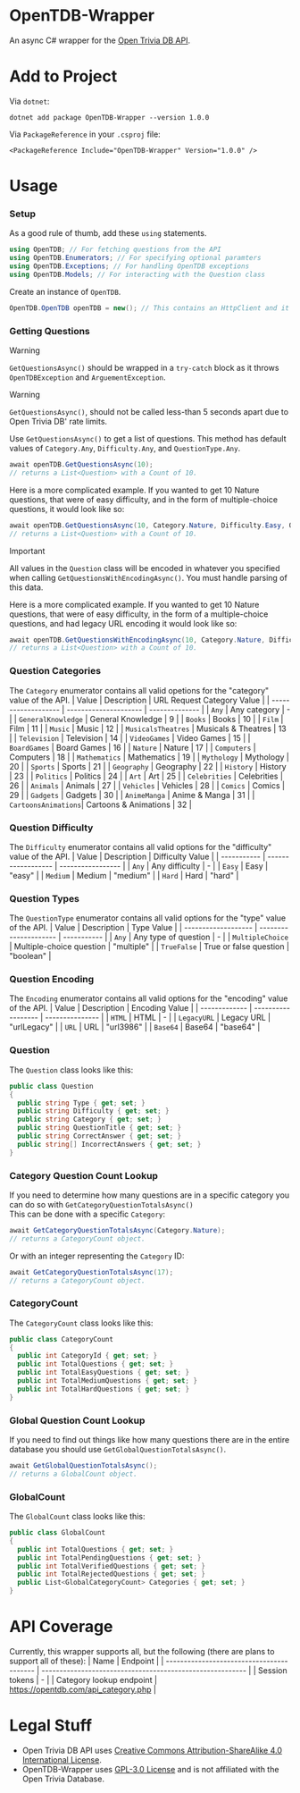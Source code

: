 # OpenTDB-Wrapper
An async C# wrapper for the [Open Trivia DB API](https://opentdb.com/api_config.php).
# Add to Project
Via `dotnet`:
```console
dotnet add package OpenTDB-Wrapper --version 1.0.0
```
Via `PackageReference` in your `.csproj` file:
```csproj
<PackageReference Include="OpenTDB-Wrapper" Version="1.0.0" />
```
# Usage
### Setup
As a good rule of thumb, add these `using` statements.
```cs
using OpenTDB; // For fetching questions from the API
using OpenTDB.Enumerators; // For specifying optional paramters
using OpenTDB.Exceptions; // For handling OpenTDB exceptions
using OpenTDB.Models; // For interacting with the Question class
```

Create an instance of `OpenTDB`.
```cs
OpenTDB.OpenTDB openTDB = new(); // This contains an HttpClient and it is good practice to not duplicate it.
```
### Getting Questions
> [!WARNING]
> `GetQuestionsAsync()` should be wrapped in a `try-catch` block as it throws `OpenTDBException` and `ArguementException`.

> [!WARNING]  
> `GetQuestionsAsync()`, should not be called less-than 5 seconds apart due to Open Trivia DB' rate limits.

Use `GetQuestionsAsync()` to get a list of questions. This method has default values of `Category.Any`, `Difficulty.Any`, and `QuestionType.Any`.
```cs
await openTDB.GetQuestionsAsync(10);
// returns a List<Question> with a Count of 10.
```
Here is a more complicated example. If you wanted to get 10 Nature questions, that were of easy difficulty, and in the form of multiple-choice questions, it would look like so:
```cs
await openTDB.GetQuestionsAsync(10, Category.Nature, Difficulty.Easy, QuestionType.MultipleChoice);
// returns a List<Question> with a Count of 10.
```
> [!IMPORTANT]  
> All values in the `Question` class will be encoded in whatever you specified when calling `GetQuestionsWithEncodingAsync()`. You must handle parsing of this data.

Here is a more complicated example. If you wanted to get 10 Nature questions, that were of easy difficulty, in the form of a multiple-choice questions, and had legacy URL encoding it would look like so:
```cs
await openTDB.GetQuestionsWithEncodingAsync(10, Category.Nature, Difficulty.Easy, QuestionType.MultipleChoice, Encoding.LegacyURL);
// returns a List<Question> with a Count of 10.
```
### Question Categories
The `Category` enumerator contains all valid opetions for the "category" value of the API.
| Value               | Description           | URL Request Category Value |
| ------------------- | --------------------- | -------------- |
| `Any`               | Any category           | -              |
| `GeneralKnowledge`  | General Knowledge      | 9              |
| `Books`             | Books                 | 10             |
| `Film`              | Film                  | 11             |
| `Music`             | Music                 | 12             |
| `MusicalsTheatres`  | Musicals & Theatres   | 13             |
| `Television`        | Television            | 14             |
| `VideoGames`        | Video Games           | 15             |
| `BoardGames`        | Board Games           | 16             |
| `Nature`            | Nature                | 17             |
| `Computers`         | Computers             | 18             |
| `Mathematics`       | Mathematics           | 19             |
| `Mythology`         | Mythology             | 20             |
| `Sports`            | Sports                | 21             |
| `Geography`         | Geography             | 22             |
| `History`           | History               | 23             |
| `Politics`          | Politics              | 24             |
| `Art`               | Art                   | 25             |
| `Celebrities`       | Celebrities           | 26             |
| `Animals`           | Animals               | 27             |
| `Vehicles`          | Vehicles              | 28             |
| `Comics`            | Comics                | 29             |
| `Gadgets`           | Gadgets               | 30             |
| `AnimeManga`        | Anime & Manga         | 31             |
| `CartoonsAnimations`| Cartoons & Animations | 32             |

### Question Difficulty
The `Difficulty` enumerator contains all valid options for the "difficulty" value of the API.
| Value       | Description       | Difficulty Value |
| ----------- | ------------------ | ----------------- |
| `Any`       | Any difficulty     | -                 |
| `Easy`      | Easy               | "easy"            |
| `Medium`    | Medium             | "medium"          |
| `Hard`      | Hard               | "hard"            |

### Question Types
The `QuestionType` enumerator contains all valid options for the "type" value of the API.
| Value               | Description           | Type Value  |
| ------------------- | --------------------- | ----------- |
| `Any`               | Any type of question   | -           |
| `MultipleChoice`    | Multiple-choice question | "multiple"  |
| `TrueFalse`         | True or false question  | "boolean"   |

### Question Encoding
The `Encoding` enumerator contains all valid options for the "encoding" value of the API.
| Value         | Description       | Encoding Value |
| ------------- | ------------------ | --------------- |
| `HTML`        | HTML               | -               |
| `LegacyURL`   | Legacy URL         | "urlLegacy"     |
| `URL`         | URL                | "url3986"       |
| `Base64`      | Base64             | "base64"        |

### Question
The `Question` class looks like this:
```cs
public class Question
{
  public string Type { get; set; }
  public string Difficulty { get; set; }
  public string Category { get; set; }
  public string QuestionTitle { get; set; }
  public string CorrectAnswer { get; set; }
  public string[] IncorrectAnswers { get; set; }
}
```

### Category Question Count Lookup
If you need to determine how many questions are in a specific category you can do so with `GetCategoryQuestionTotalsAsync()`\
This can be done with a specific `Category`:
```cs
await GetCategoryQuestionTotalsAsync(Category.Nature);
// returns a CategoryCount object.
```
Or with an integer representing the `Category` ID:
```cs
await GetCategoryQuestionTotalsAsync(17);
// returns a CategoryCount object.
```

### CategoryCount
The `CategoryCount` class looks like this:
```cs
public class CategoryCount
{
  public int CategoryId { get; set; }
  public int TotalQuestions { get; set; }
  public int TotalEasyQuestions { get; set; }
  public int TotalMediumQuestions { get; set; }
  public int TotalHardQuestions { get; set; }
}
```

### Global Question Count Lookup
If you need to find out things like how many questions there are in the entire database you should use `GetGlobalQuestionTotalsAsync()`.
```cs
await GetGlobalQuestionTotalsAsync();
// returns a GlobalCount object.
```

### GlobalCount
The `GlobalCount` class looks like this:
```cs
public class GlobalCount
{
  public int TotalQuestions { get; set; }
  public int TotalPendingQuestions { get; set; }
  public int TotalVerifiedQuestions { get; set; }
  public int TotalRejectedQuestions { get; set; }
  public List<GlobalCategoryCount> Categories { get; set; }
}
```

# API Coverage
Currently, this wrapper supports all, but the following (there are plans to support all of these):
| Name                                      | Endpoint                                                  |
| ----------------------------------------- | --------------------------------------------------------- |
| Session tokens                            | -                                                         |
| Category lookup endpoint                  | https://opentdb.com/api_category.php                      |

# Legal Stuff
- Open Trivia DB API uses [Creative Commons Attribution-ShareAlike 4.0 International License](https://creativecommons.org/licenses/by-sa/4.0/).
- OpenTDB-Wrapper uses [GPL-3.0 License](LICENSE) and is not affiliated with the Open Trivia Database.






